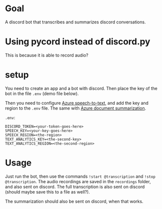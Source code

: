 # Goal

A discord bot that transcribes and summarizes discord conversations.

# Using pycord instead of discord.py

This is because it is able to record audio?

# setup

You need to create an app and a bot with discord.
Then place the key of the bot in the file `.env` (demo file below).

Then you need to configure [Azure speech-to-text](https://learn.microsoft.com/en-us/azure/cognitive-services/speech-service/get-started-speech-to-text?tabs=linux%2Cterminal&pivots=programming-language-python), and add the key and region to the `.env` file.
The same with [Azure document summarization](https://learn.microsoft.com/en-us/azure/cognitive-services/language-service/summarization/quickstart?pivots=programming-language-python&tabs=document-summarization).

`.env`:
```
DISCORD_TOKEN=<your-token-goes-here>
SPEECH_KEY=<your-key-goes-here>
SPEECH_REGION=<the-region>
TEXT_ANALYTICS_KEY=<the-second-key>
TEXT_ANALYTICS_REGION=<the-second-region>
```

# Usage

Just run the bot, then use the commands `!start @transcription` and `!stop @transcription`.
The audio recordings are saved in the `recordings` folder, and also sent on discord.
The full transcription is also sent on discord (should maybe save this to a file as well?).

The summarization should also be sent on discord, when that works.
